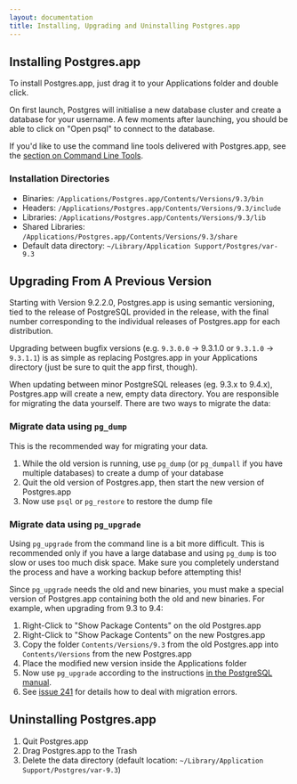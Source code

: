 ```yaml
---
layout: documentation
title: Installing, Upgrading and Uninstalling Postgres.app
---
```


## Installing Postgres.app

To install Postgres.app, just drag it to your Applications folder and double click.

On first launch, Postgres will initialise a new database cluster and create a database for your username.
A few moments after launching, you should be able to click on "Open psql" to connect to the database.

If you'd like to use the command line tools delivered with Postgres.app, see the [section on Command Line Tools](cli-tools.html).

### Installation Directories

- Binaries: `/Applications/Postgres.app/Contents/Versions/9.3/bin`
- Headers: `/Applications/Postgres.app/Contents/Versions/9.3/include`
- Libraries: `/Applications/Postgres.app/Contents/Versions/9.3/lib`
- Shared Libraries: `/Applications/Postgres.app/Contents/Versions/9.3/share`
- Default data directory: `~/Library/Application Support/Postgres/var-9.3`

## Upgrading From A Previous Version

Starting with Version 9.2.2.0, Postgres.app is using semantic versioning, tied to the release of PostgreSQL provided in the release, with the final number corresponding to the individual releases of Postgres.app for each distribution.

Upgrading between bugfix versions (e.g. `9.3.0.0` → 9.3.1.0 or `9.3.1.0` → `9.3.1.1`) is as simple as replacing Postgres.app in your Applications directory (just be sure to quit the app first, though).

When updating between minor PostgreSQL releases (eg. 9.3.x to 9.4.x), Postgres.app will create a new, empty data directory. You are responsible for migrating the data yourself. There are two ways to migrate the data:

### Migrate data using `pg_dump`

This is the recommended way for migrating your data.

1. While the old version is running, use `pg_dump` (or `pg_dumpall` if you have multiple databases) to create a dump of your database
2. Quit the old version of Postgres.app, then start the new version of Postgres.app
3. Now use `psql` or `pg_restore` to restore the dump file

### Migrate data using `pg_upgrade`

Using `pg_upgrade` from the command line is a bit more difficult.
This is recommended only if you have a large database and using `pg_dump` is too slow or uses too much disk space.
Make sure you completely understand the process and have a working backup before attempting this!

Since `pg_upgrade` needs the old and new binaries, you must make a special version of Postgres.app containing both the old and new binaries. For example, when upgrading from 9.3 to 9.4:

1. Right-Click to "Show Package Contents" on the old Postgres.app
2. Right-Click to "Show Package Contents" on the new Postgres.app
3. Copy the folder `Contents/Versions/9.3` from the old Postgres.app into `Contents/Versions` from the new Postgres.app
4. Place the modified new version inside the Applications folder
5. Now use `pg_upgrade` according to the instructions [in the PostgreSQL manual](http://www.postgresql.org/docs/current/static/pgupgrade.html).
6. See [issue 241](https://github.com/PostgresApp/PostgresApp/issues/241) for details how to deal with migration errors.

## Uninstalling Postgres.app

1. Quit Postgres.app
2. Drag Postgres.app to the Trash
3. Delete the data directory (default location: `~/Library/Application Support/Postgres/var-9.3`)

